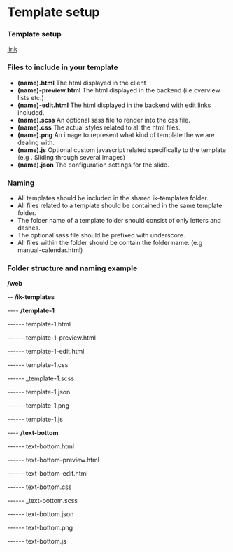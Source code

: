 Template setup
=============

### Template setup
[link](IK3-templates.pdf)


### Files to include in your template
* **(name).html**  The html displayed in the client
* **(name)-preview.html**  The html displayed in the backend (i.e overview lists etc.)
* **(name)-edit.html**  The html displayed in the backend with edit links included.
* **(name).scss**  An optional sass file to render into the css file.
* **(name).css**  The actual styles related to all the html files.
* **(name).png**  An image to represent what kind of template the we are dealing with.
* **(name).js**  Optional custom javascript related specifically to the template (e.g . Sliding through several images)
* **(name).json**  The configuration settings for the slide.


### Naming
* All templates should be included in the shared ik-templates folder.
* All files related to a template should be contained in the same template folder.
* The folder name of a template folder should consist of only letters and dashes.
* The optional sass file should be prefixed with underscore.
* All files within the folder should be contain the folder name. (e.g manual-calendar.html)


### Folder structure and naming example

**/web**

-- **/ik-templates**

---- **/template-1**

------ template-1.html

------ template-1-preview.html

------ template-1-edit.html

------ template-1.css

------ _template-1.scss

------ template-1.json

------ template-1.png

------ template-1.js

---- **/text-bottom**

------ text-bottom.html

------ text-bottom-preview.html

------ text-bottom-edit.html

------ text-bottom.css

------ _text-bottom.scss

------ text-bottom.json

------ text-bottom.png

------ text-bottom.js